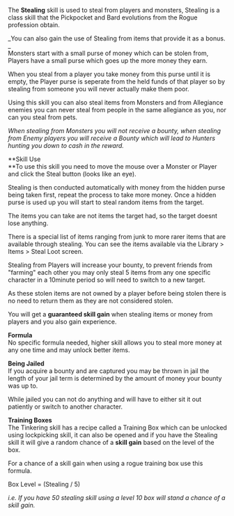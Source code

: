 The **Stealing** skill is used to steal from players and monsters, Stealing is a class skill that the Pickpocket and Bard evolutions from the Rogue profession obtain.

_You can also gain the use of Stealing from items that provide it as a bonus.  
_  
Monsters start with a small purse of money which can be stolen from, Players have a small purse which goes up the more money they earn.  
  
When you steal from a player you take money from this purse until it is empty, the Player purse is seperate from the held funds of that player so by stealing from someone you will never actually make them poor.  
  
Using this skill you can also steal items from Monsters and from Allegiance enemies you can never steal from people in the same allegiance as you, nor can you steal from pets.

_When stealing from Monsters you will not receive a bounty, when stealing from Enemy players you will receive a Bounty which will lead to Hunters hunting you down to cash in the reward._

**Skill Use  
**To use this skill you need to move the mouse over a Monster or Player and click the Steal button (looks like an eye).

Stealing is then conducted automatically with money from the hidden purse being taken first, repeat the process to take more money. Once a hidden purse is used up you will start to steal random items from the target.

The items you can take are not items the target had, so the target doesnt lose anything.

There is a special list of items ranging from junk to more rarer items that are available through stealing. You can see the items available via the Library > Items > Steal Loot screen.

Stealing from Players will increase your bounty, to prevent friends from "farming" each other you may only steal 5 items from any one specific character in a 10minute period so will need to switch to a new target.

As these stolen items are not owned by a player before being stolen there is no need to return them as they are not considered stolen. 

You will get a **guaranteed skill gain** when stealing items or money from players and you also gain experience.

**Formula**  
No specific formula needed, higher skill allows you to steal more money at any one time and may unlock better items.

**Being Jailed**  
If you acquire a bounty and are captured you may be thrown in jail the length of your jail term is determined by the amount of money your bounty was up to.

While jailed you can not do anything and will have to either sit it out patiently or switch to another character.

**Training Boxes**  
The Tinkering skill has a recipe called a Training Box which can be unlocked using lockpicking skill, it can also be opened and if you have the Stealing skill it will give a random chance of a **skill gain** based on the level of the box. 

For a chance of a skill gain when using a rogue training box use this formula.

Box Level = (Stealing / 5)

_i.e. If you have 50 stealing skill using a level 10 box will stand a chance of a skill gain._
